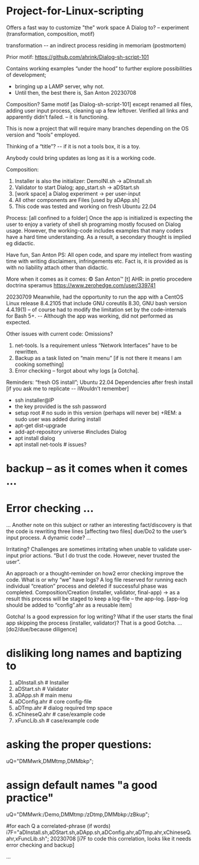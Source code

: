 # Project-for-Linux-scripting
Offers a fast way to customize "the" work space 
A Dialog to? – experiment (transformation, composition, motif)

transformation -- an indirect process residing in memoriam (postmortem)

Prior motif: https://github.com/ahrink/Dialog-sh-script-101

Contains working examples “under the hood” to further explore possibilities of development; 
- bringing up a LAMP server, why not. 
- Until then, the best there is,
San Anton 20230708

Composition? Same motif [as Dialog-sh-script-101] except renamed all files, adding user input process, cleaning up a few leftover. Verified all links and apparently didn’t failed. – it is functioning.

This is now a project that will require many branches depending on the OS version and “tools” employed. 

Thinking of a “title”? -- if it is not a tools box, it is a toy.

Anybody could bring updates as long as it is a working code. 

Composition:
1. Installer is also the initializer: DemoINI.sh -> aDInstall.sh
2. Validator to start Dialog; app_start.sh -> aDStart.sh
3. [work space] a Dialog experiment -> per user-input
4. All other components are Files [used by aDApp.sh]
5. This code was tested and working on fresh Ubuntu 22.04

Process: [all confined to a folder]
Once the app is initialized is expecting the user to enjoy a variety of shell sh programing mostly focused on Dialog usage. However, the working-code includes examples that many coders have a hard time understanding. As a result, a secondary thought is implied eg didactic.

Have fun,
San Anton
PS: All open code, and spare my intellect from wasting time with writing disclaimers, infringements etc.
Fact is, it is provided as is with no liability attach other than didactic.

More when it comes as it comes:
© San Anton™ [t] AHR: in pretio procedere doctrina speramus
        https://www.zerohedge.com/user/339741

20230709 Meanwhile, had the opportunity to run the app with a CentOS Linux release 8.4.2105 that include GNU coreutils 8.30, GNU bash version 4.4.19(1) – of course had to modify the limitation set by the code-internals for Bash 5+. -- Although the app was working, did not performed as expected.

Other issues with current code: Omissions? 
1. net-tools. Is a requirement unless “Network Interfaces” have to be rewritten.
2. Backup as a task listed on “main menu” [if is not there it means I am cooking something]
3. Error checking – forgot about why logs [a Gotcha].

Reminders: “fresh OS install”;
Ubuntu 22.04 Dependencies after fresh install
[if you ask me to replicate -- iWouldn’t remember]
- ssh installer@IP
- the key provided is the ssh password
- setup root # no sudo in this version (perhaps will never be)
   +REM: a sudo user was added during install
- apt-get dist-upgrade
- add-apt-repository universe #includes Dialog
- apt install dialog
- apt install net-tools # issues?
# backup – as it comes when it comes ...
# Error checking ...

… Another note on this subject or rather an interesting fact/discovery is that the code is rewriting three lines [affecting two files] due/Do2 to the user’s input process. A dynamic code? …

Irritating? Challenges are sometimes irritating when unable to validate user-input prior actions. “But I do trust the code. However, never trusted the user”.

An approach or a thought-reminder on how2 error checking improve the code. What is or why “we” have logs? A log file reserved for running each individual “creation” process and deleted if successful phase was completed. 
Composition/Creation (installer, validator, final-app) -> as a result this process will be staged to keep a log-file – the app-log. 
[app-log should be added to “config”.ahr as a reusable item]

Gotcha! Is a good expression for log writing? What if the user starts the final app skipping the process (installer, validator)? 
That is a good Gotcha.
… [do2/due/because diligence]

# disliking long names and baptizing to
1. aDInstall.sh # Installer
2. aDStart.sh # Validator
3. aDApp.sh # main menu
4. aDConfig.ahr # core config-file
5. aDTmp.ahr # dialog required tmp space
6. xChineseQ.ahr # case/example code
7. xFuncLib.sh # case/example code

# asking the proper questions:
uQ="DMMwrk,DMMtmp,DMMbkp";

# assign default names "a good practice"
uQ="DMMwrk:/Demo,DMMtmp:/zDtmp,DMMbkp:/zBkup";

#for each Q a correlated-phrase (if words)
i7F="aDInstall.sh,aDStart.sh,aDApp.sh,aDConfig.ahr,aDTmp.ahr,xChineseQ.ahr,xFuncLib.sh";
20230708 [i7F to code this correlation, looks like it needs error checking and backup]

...
